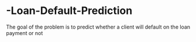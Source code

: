 # -Loan-Default-Prediction
The goal of the problem is to predict whether a client will default on the loan payment or not

